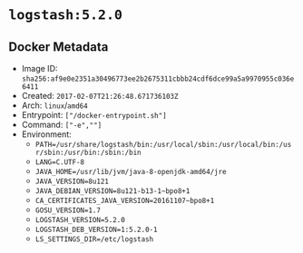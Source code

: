 # `logstash:5.2.0`

## Docker Metadata

- Image ID: `sha256:af9e0e2351a30496773ee2b2675311cbbb24cdf6dce99a5a9970955c036e6411`
- Created: `2017-02-07T21:26:48.671736103Z`
- Arch: `linux`/`amd64`
- Entrypoint: `["/docker-entrypoint.sh"]`
- Command: `["-e",""]`
- Environment:
  - `PATH=/usr/share/logstash/bin:/usr/local/sbin:/usr/local/bin:/usr/sbin:/usr/bin:/sbin:/bin`
  - `LANG=C.UTF-8`
  - `JAVA_HOME=/usr/lib/jvm/java-8-openjdk-amd64/jre`
  - `JAVA_VERSION=8u121`
  - `JAVA_DEBIAN_VERSION=8u121-b13-1~bpo8+1`
  - `CA_CERTIFICATES_JAVA_VERSION=20161107~bpo8+1`
  - `GOSU_VERSION=1.7`
  - `LOGSTASH_VERSION=5.2.0`
  - `LOGSTASH_DEB_VERSION=1:5.2.0-1`
  - `LS_SETTINGS_DIR=/etc/logstash`
